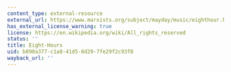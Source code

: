 ```yaml
---
content_type: external-resource
external_url: https://www.marxists.org/subject/mayday/music/eighthour.html
has_external_license_warning: true
license: https://en.wikipedia.org/wiki/All_rights_reserved
status: ''
title: Eight-Hours
uid: b890a377-c1a8-41d5-8d29-7fe29f2c93f8
wayback_url: ''
---
```

